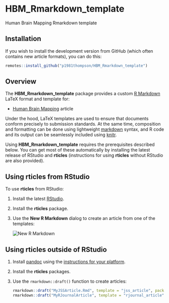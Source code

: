 # HBM_Rmarkdown_template
Human Brain Mapping Rmarkdown template


## Installation

If you wish to install the development version from GitHub (which often contains new article formats), you can do this:

```r
remotes::install_github("p1981thompson/HBM_Rmarkdown_template")
```

## Overview

The **HBM_Rmarkdown_template** package provides a custom [R Markdown](http://rmarkdown.rstudio.com) LaTeX format and template for:

- [Human Brain Mapping](https://onlinelibrary.wiley.com/journal/10970193) article

Under the hood, LaTeX templates are used to ensure that documents conform precisely to submission standards. At the same time, composition and formatting can be done using lightweight [markdown](https://rmarkdown.rstudio.com/authoring_basics.html) syntax, and R code and its output can be seamlessly included using [knitr](https://yihui.name/knitr/).

Using **HBM_Rmarkdown_template** requires the prerequisites described below. You can get most of these automatically by installing the latest release of RStudio and **rticles** (instructions for using **rticles** without RStudio are also provided).

## Using rticles from RStudio

To use **rticles** from RStudio:

1. Install the latest [RStudio](http://www.rstudio.com/products/rstudio/download/).

2. Install the **rticles** package. 

3. Use the **New R Markdown** dialog to create an article from one of the templates:

    ![New R Markdown](https://rmarkdown.rstudio.com/images/new_r_markdown.png)

## Using rticles outside of RStudio

1. Install [pandoc](http://pandoc.org) using the [instructions for your platform](https://rmarkdown.rstudio.com/docs/articles/pandoc.html).

2. Install the **rticles** packages.

3. Use the `rmarkdown::draft()` function to create articles:

    ```r
    rmarkdown::draft("MyJSSArticle.Rmd", template = "jss_article", package = "rticles")
    rmarkdown::draft("MyRJournalArticle", template = "rjournal_article", package = "rticles")
    ```
